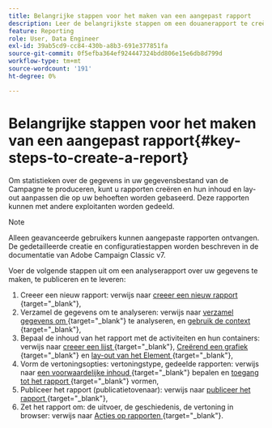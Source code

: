 ```yaml
---
title: Belangrijke stappen voor het maken van een aangepast rapport
description: Leer de belangrijkste stappen om een douanerapport te creëren
feature: Reporting
role: User, Data Engineer
exl-id: 39ab5cd9-cc84-430b-a8b3-691e377851fa
source-git-commit: 0f5efba364ef924447324bdd806e15e6db8d799d
workflow-type: tm+mt
source-wordcount: '191'
ht-degree: 0%

---
```


# Belangrijke stappen voor het maken van een aangepast rapport{#key-steps-to-create-a-report}

Om statistieken over de gegevens in uw gegevensbestand van de Campagne te produceren, kunt u rapporten creëren en hun inhoud en lay-out aanpassen die op uw behoeften worden gebaseerd. Deze rapporten kunnen met andere exploitanten worden gedeeld.

>[!NOTE]
>
>Alleen geavanceerde gebruikers kunnen aangepaste rapporten ontvangen. De gedetailleerde creatie en configuratiestappen worden beschreven in de documentatie van Adobe Campaign Classic v7.

Voer de volgende stappen uit om een analyserapport over uw gegevens te maken, te publiceren en te leveren:

1. Creeer een nieuw rapport: verwijs naar [ creeer een nieuw rapport ](https://experienceleague.adobe.com/docs/campaign-classic/using/reporting/creating-new-reports/creating-a-new-report.html){target="_blank"},
1. Verzamel de gegevens om te analyseren: verwijs naar [ verzamel gegevens om ](https://experienceleague.adobe.com/docs/campaign-classic/using/reporting/creating-new-reports/collecting-data-to-analyze.html){target="_blank"} te analyseren, en [ gebruik de context ](https://experienceleague.adobe.com/docs/campaign-classic/using/reporting/creating-new-reports/collecting-data-to-analyze.html){target="_blank"},
1. Bepaal de inhoud van het rapport met de activiteiten en hun containers: verwijs naar [ creeer een lijst ](https://experienceleague.adobe.com/docs/campaign-classic/using/reporting/creating-new-reports/creating-a-table.html){target="_blank"}, [ Creërend een grafiek ](https://experienceleague.adobe.com/docs/campaign-classic/using/reporting/creating-new-reports/creating-a-chart.html){target="_blank"} en [ lay-out van het Element ](https://experienceleague.adobe.com/docs/campaign-classic/using/reporting/creating-new-reports/element-layout.html){target="_blank"},
1. Vorm de vertoningsopties: vertoningstype, gedeelde rapporten: verwijs naar [ een voorwaardelijke inhoud ](https://experienceleague.adobe.com/docs/campaign-classic/using/reporting/creating-new-reports/defining-a-conditional-content.html){target="_blank"} bepalen en [ toegang tot het rapport ](https://experienceleague.adobe.com/docs/campaign-classic/using/reporting/creating-new-reports/configuring-access-to-the-report.html){target="_blank"} vormen,
1. Publiceer het rapport (publicatietovenaar): verwijs naar [ publiceer het rapport ](https://experienceleague.adobe.com/docs/campaign-classic/using/reporting/creating-new-reports/configuring-access-to-the-report.html#publishing-the-report){target="_blank"},
1. Zet het rapport om: de uitvoer, de geschiedenis, de vertoning in browser: verwijs naar [ Acties op rapporten ](https://experienceleague.adobe.com/docs/campaign-classic/using/reporting/creating-new-reports/actions-on-reports.html){target="_blank"}.

